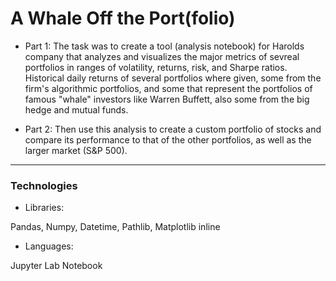 # A Whale Off the Port(folio)



* Part 1: The task was to create a tool (analysis notebook) for Harolds company that analyzes and visualizes the major metrics of sevreal portfolios in ranges of volatility, returns, risk, and Sharpe ratios. Historical daily returns of several portfolios where given, some from the firm's algorithmic portfolios, and some that represent the portfolios of famous "whale" investors like Warren Buffett, also some from the big hedge and mutual funds. 

* Part 2: Then use this analysis to create a custom portfolio of stocks and compare its performance to that of the other portfolios, as well as the larger market (S&P 500).

---

### Technologies

* Libraries: 
 
 Pandas, Numpy, Datetime, Pathlib, Matplotlib inline
 
* Languages:

 Jupyter Lab Notebook 

